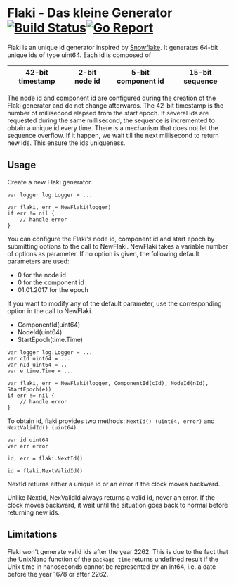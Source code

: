 # Flaki - Das kleine Generator [![Build Status](https://travis-ci.org/cloudtrust/flaki.svg?branch=master)](https://travis-ci.org/cloudtrust/flaki)[![Go Report](https://goreportcard.com/badge/github.com/JohanDroz/flaki)](https://goreportcard.com/report/github.com/JohanDroz/flaki)

Flaki is an unique id generator inspired by [Snowflake](https://github.com/twitter/snowflake).
It generates 64-bit unique ids of type uint64. Each id is composed of

| 42-bit timestamp | 2-bit node id | 5-bit component id | 15-bit sequence |
---------- | ---------- | ---------- | ---------- |

The node id and component id are configured during the creation of the Flaki generator and do
not change afterwards.
The 42-bit timestamp is the number of millisecond elapsed from the start epoch.
If several ids are requested during the same millisecond, the sequence is incremented to obtain
a unique id every time.
There is a mechanism that does not let the sequence overflow.
If it happen, we wait till the next millisecond to return new ids. This ensure the ids uniqueness.

## Usage

Create a new Flaki generator.

```golang
var logger log.Logger = ...

var flaki, err = NewFlaki(logger)
if err != nil {
    // handle error
}
```

You can configure the Flaki's node id, component id and start epoch by submitting options to the call to NewFlaki.
NewFlaki takes a variable number of options as parameter.
If no option is given, the following default parameters are used:
* 0 for the node id
* 0 for the component id
* 01.01.2017 for the epoch

If you want to modify any of the default parameter, use the corresponding option in the call to NewFlaki.

* ComponentId(uint64)
* NodeId(uint64)
* StartEpoch(time.Time)

```golang
var logger log.Logger = ...
var cId uint64 = ...
var nId uint64 = ..
var e time.Time = ...

var flaki, err = NewFlaki(logger, ComponentId(cId), NodeId(nId), StartEpoch(e))
if err != nil {
    // handle error
}
```

To obtain id, flaki provides two methods: ```NextId() (uint64, error)``` and ```NextValidId() (uint64)``` 

```golang
var id uint64
var err error

id, err = flaki.NextId()

id = flaki.NextValidId()
```

NextId returns either a unique id or an error if the clock moves backward.

Unlike NextId, NexValidId always returns a valid id, never an error.
If the clock moves backward, it wait until the situation goes back to normal before returning new ids.

## Limitations

Flaki won't generate valid ids after the year 2262.
This is due to the fact that the UnixNano function of the ```package time```
returns undefined result if the Unix time in nanoseconds cannot be represented by an int64, i.e. 
a date before the year 1678 or after 2262.


